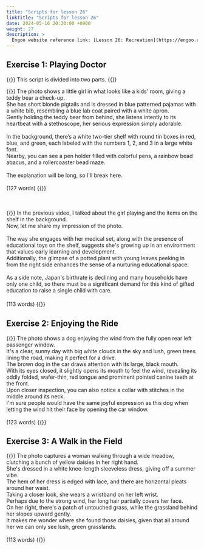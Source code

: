 ```yaml
---
title: "Scripts for lesson 26"
linkTitle: "Scripts for lesson 26"
date: 2024-05-16 20:30:00 +0900
weight: 27
description: >
  Engoo website reference link: [Lesson 26: Recreation](https://engoo.com/app/lessons/describing-pictures-intermediate-describing-pictures-recreation/2-jirkxbEeelWTuIy6DYUQ?category_id=P_HriMOnEeifo0O-yMP42w&course_id=ZZasjsOnEeiHZVOMC0VfdA)
---
```


## Exercise 1: Playing Doctor

{{<alert>}}
This script is divided into two parts.
{{</alert>}}

{{<card header="**1st script**">}}
The photo shows a little girl in what looks like a kids' room, giving a teddy bear a check-up. <br/>
She has short blonde pigtails and is dressed in blue patterned pajamas with a white bib, resembling a blue lab coat paired with a white apron. <br/>
Gently holding the teddy bear from behind, she listens intently to its heartbeat with a stethoscope, her serious expression simply adorable.<br/>
<br/>
In the background, there’s a white two-tier shelf with round tin boxes in red, blue, and green, each labeled with the numbers 1, 2, and 3 in a large white font. <br/>
Nearby, you can see a pen holder filled with colorful pens, a rainbow bead abacus, and a rollercoaster bead maze. <br/>
<br/>
The explanation will be long, so I'll break here.<br/>
<br/>
(127 words)
{{</card>}}

　

{{<card header="**2nd script**">}}
In the previous video, I talked about the girl playing and the items on the shelf in the background. <br/>
Now, let me share my impression of the photo.<br/>
<br/>
The way she engages with her medical set, along with the presence of educational toys on the shelf, suggests she's growing up in an environment that values early learning and development. <br/>
Additionally, the glimpse of a potted plant with young leaves peeking in from the right side enhances the sense of a nurturing educational space.<br/>
<br/>
As a side note, Japan's birthrate is declining and many households have only one child, so there must be a significant demand for this kind of gifted education to raise a single child with care.<br/>
<br/>
(113 words)
{{</card>}}
　

## Exercise 2: Enjoying the Ride

{{<card header="**Script**">}}
The photo shows a dog enjoying the wind from the fully open rear left passenger window. <br/>
It's a clear, sunny day with big white clouds in the sky and lush, green trees lining the road, making it perfect for a drive. <br/>
The brown dog in the car draws attention with its large, black mouth. <br/>
With its eyes closed, it slightly opens its mouth to feel the wind, revealing its oddly folded, wafer-thin, red tongue and prominent pointed canine teeth at the front. <br/>
Upon closer inspection, you can also notice a collar with stitches in the middle around its neck.<br/>
I'm sure people would have the same joyful expression as this dog when letting the wind hit their face by opening the car window.<br/>
<br/>
(123 words)
{{</card>}}

## Exercise 3: A Walk in the Field

{{<card header="**Script**">}}
The photo captures a woman walking through a wide meadow, clutching a bunch of yellow daisies in her right hand. <br/>
She's dressed in a white knee-length sleeveless dress, giving off a summer vibe. <br/>
The hem of her dress is edged with lace, and there are horizontal pleats around her waist. <br/>
Taking a closer look, she wears a wristband on her left wrist. <br/>
Perhaps due to the strong wind, her long hair partially covers her face. <br/>
On her right, there's a patch of untouched grass, while the grassland behind her slopes upward gently.<br/>
It makes me wonder where she found those daisies, given that all around her we can only see lush, green grasslands.<br/>
<br/>
(113 words)
{{</card>}}
